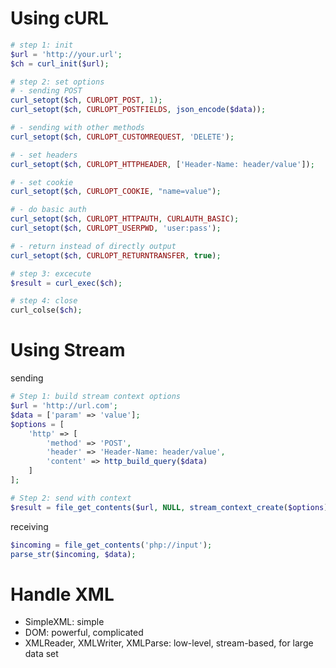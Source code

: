 # Using cURL

```php
# step 1: init
$url = 'http://your.url';
$ch = curl_init($url);

# step 2: set options
# - sending POST
curl_setopt($ch, CURLOPT_POST, 1);
curl_setopt($ch, CURLOPT_POSTFIELDS, json_encode($data));

# - sending with other methods
curl_setopt($ch, CURLOPT_CUSTOMREQUEST, 'DELETE');

# - set headers
curl_setopt($ch, CURLOPT_HTTPHEADER, ['Header-Name: header/value']);

# - set cookie
curl_setopt($ch, CURLOPT_COOKIE, "name=value");

# - do basic auth
curl_setopt($ch, CURLOPT_HTTPAUTH, CURLAUTH_BASIC);
curl_setopt($ch, CURLOPT_USERPWD, 'user:pass');

# - return instead of directly output
curl_setopt($ch, CURLOPT_RETURNTRANSFER, true);

# step 3: excecute
$result = curl_exec($ch);

# step 4: close
curl_colse($ch);
```

# Using Stream

sending

```php
# Step 1: build stream context options
$url = 'http://url.com';
$data = ['param' => 'value'];
$options = [
    'http' => [
        'method' => 'POST',
        'header' => 'Header-Name: header/value',
        'content' => http_build_query($data)
    ]
];

# Step 2: send with context
$result = file_get_contents($url, NULL, stream_context_create($options));
```

receiving

```php
$incoming = file_get_contents('php://input');
parse_str($incoming, $data);
```

# Handle XML

- SimpleXML: simple
- DOM: powerful, complicated
- XMLReader, XMLWriter, XMLParse: low-level, stream-based, for large data set